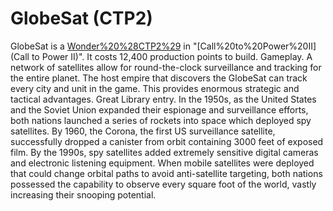 # GlobeSat (CTP2)

GlobeSat is a [Wonder%20%28CTP2%29](Wonder) in "[Call%20to%20Power%20II](Call to Power II)". It costs 12,400 production points to build.
Gameplay.
A network of satellites allow for round-the-clock surveillance and tracking for the entire planet. The host empire that discovers the GlobeSat can track every city and unit in the game. This provides enormous strategic and tactical advantages.
Great Library entry.
In the 1950s, as the United States and the Soviet Union expanded their espionage and surveillance efforts, both nations launched a series of rockets into space which deployed spy satellites. By 1960, the Corona, the first US surveillance satellite, successfully dropped a canister from orbit containing 3000 feet of exposed film. By the 1990s, spy satellites added extremely sensitive digital cameras and electronic listening equipment. When mobile satellites were deployed that could change orbital paths to avoid anti-satellite targeting, both nations possessed the capability to observe every square foot of the world, vastly increasing their snooping potential.